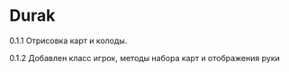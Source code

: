 ﻿# Durak
0.1.1
Отрисовка карт и колоды.

0.1.2 Добавлен класс игрок, методы набора карт и отображения руки